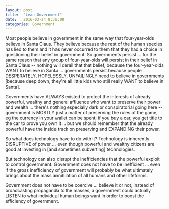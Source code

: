 ```yaml
---
layout: post
title:  "Lean Government"
date:   2016-03-24 8:30:00
categories: Government
---
```

Most people believe in government in the same way that four-year-olds believe in Santa Claus.  They believe because the rest of the human species has lied to them and it has never occurred to them that they had a choice in questioning their belief in government.  So governments persist ... for the same reason that any group of four-year-olds will persist in their belief in Santa Claus -- nothing will derail that that belief, because the four-year-olds WANT to believe in Santa ... governments persist because people DESPERATELY, HOPELESSLY, UNFAILINGLY need to believe in governments [because deep down, they're all little kids who still really WANT to believe in Santa].

Governments have ALWAYS existed to protect the interests of already powerful, wealthy and general affluence who want to preserve their power and wealth ... there's nothing especially dark or conspiratorial going here -- government is MOSTLY just a matter of preserving the rules of the game, eg the currency in your wallet can be spent; if you buy a car, you get title to the car to prove you own it ... but we should remember that the already powerful have the inside track on preserving and EXPANDING their power.

So what does technology have to do with it?  Technology is inherently DISRUPTIVE of power ... even though powerful and wealthy citizens are good at investing in [and sometimes subverting] technologies.

But technology can also disrupt the inefficiencies that the powerful exploit to control government. Government does not have to be inefficient ... even if the gross inefficiency of government will probably be what ultimately brings about the mass annihilation of all humans and other lifeforms.

Government does not have to be coercive ... believe it or not, instead of broadcasting propaganda to the masses, a government could actually LISTEN to what individual human beings want in order to boost the efficiency of government.
